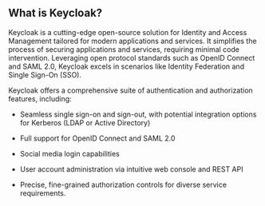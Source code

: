 ## What is Keycloak?

Keycloak is a cutting-edge open-source solution for Identity and Access Management tailored for modern applications and services. It simplifies the process of securing applications and services, requiring minimal code intervention. Leveraging open protocol standards such as OpenID Connect and SAML 2.0, Keycloak excels in scenarios like Identity Federation and Single Sign-On (SSO).  
  
Keycloak offers a comprehensive suite of authentication and authorization features, including:  

- Seamless single sign-on and sign-out, with potential integration options for Kerberos (LDAP or Active Directory)

- Full support for OpenID Connect and SAML 2.0

- Social media login capabilities

- User account administration via intuitive web console and REST API

- Precise, fine-grained authorization controls for diverse service requirements.
